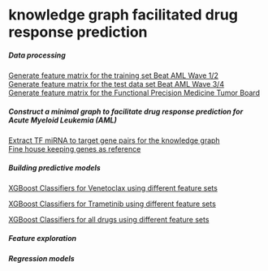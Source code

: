 # knowledge graph facilitated drug response prediction




##### Data processing
[Generate feature matrix for the training set Beat AML Wave 1/2](./notebooks/Step0_Generate_feature_matrix_beatAML_wave12.ipynb) <br>
[Generate feature matrix for the test data set Beat AML Wave 3/4](./notebooks/Step0_Generate_feature_matrix_beatAML_wave1_4.ipynb)<br>
[Generate feature matrix for the Functional Precision Medicine Tumor Board](./notebooks/Step0_Generate_feature_matrix_Finland.ipynb)<br>


##### Construct a minimal graph to facilitate drug response prediction for Acute Myeloid Leukemia (AML)
[Extract TF miRNA to target gene pairs for the knowledge graph](./notebooks/Step1_Extract_TF_miRNA_to_targetGene_pairs.ipynb) <br>
[Fine house keeping genes as reference](./notebooks/Step2_Housekeeping_gene_selection_basedon_Variance_analysis.ipynb)

##### Building predictive models
[XGBoost Classifiers for Venetoclax using different feature sets](./notebooks/Step5_compared_models_between_different_batches_Venetoclax.ipynb)<br>

[XGBoost Classifiers for Trametinib using different feature sets](./notebooks/Step5_compared_models_between_different_batches_Trametinib.ipynb)<br>

[XGBoost Classifiers for all drugs using different feature sets](./notebooks/Step6_Gene_pair_mutation_XGBoost_Apr20_2024.ipynb)<br>

##### Feature exploration


##### Regression models
